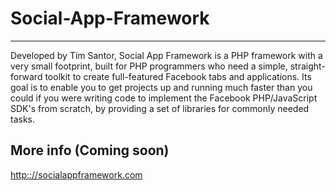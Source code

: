 # Social-App-Framework

* * *

Developed by Tim Santor, Social App Framework is a PHP framework with a very small footprint, built for PHP programmers who need a simple, straight-forward toolkit to create full-featured Facebook tabs and applications. Its goal is to enable you to get projects up and running much faster than you could if you were writing code to implement the Facebook PHP/JavaScript SDK's from scratch, by providing a set of libraries for commonly needed tasks.

## More info (Coming soon)
[http:://socialappframework.com](http:://socialappframework.com)